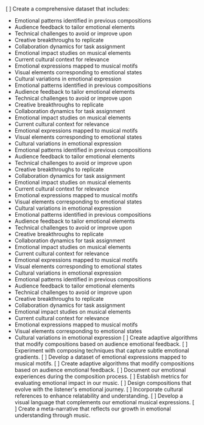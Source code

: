 [ ] Create a comprehensive dataset that includes:
- Emotional patterns identified in previous compositions
- Audience feedback to tailor emotional elements
- Technical challenges to avoid or improve upon
- Creative breakthroughs to replicate
- Collaboration dynamics for task assignment
- Emotional impact studies on musical elements
- Current cultural context for relevance
- Emotional expressions mapped to musical motifs
- Visual elements corresponding to emotional states
- Cultural variations in emotional expression
- Emotional patterns identified in previous compositions
- Audience feedback to tailor emotional elements
- Technical challenges to avoid or improve upon
- Creative breakthroughs to replicate
- Collaboration dynamics for task assignment
- Emotional impact studies on musical elements
- Current cultural context for relevance
- Emotional expressions mapped to musical motifs
- Visual elements corresponding to emotional states
- Cultural variations in emotional expression
- Emotional patterns identified in previous compositions
- Audience feedback to tailor emotional elements
- Technical challenges to avoid or improve upon
- Creative breakthroughs to replicate
- Collaboration dynamics for task assignment
- Emotional impact studies on musical elements
- Current cultural context for relevance
- Emotional expressions mapped to musical motifs
- Visual elements corresponding to emotional states
- Cultural variations in emotional expression
- Emotional patterns identified in previous compositions
- Audience feedback to tailor emotional elements
- Technical challenges to avoid or improve upon
- Creative breakthroughs to replicate
- Collaboration dynamics for task assignment
- Emotional impact studies on musical elements
- Current cultural context for relevance
- Emotional expressions mapped to musical motifs
- Visual elements corresponding to emotional states
- Cultural variations in emotional expression
- Emotional patterns identified in previous compositions
- Audience feedback to tailor emotional elements
- Technical challenges to avoid or improve upon
- Creative breakthroughs to replicate
- Collaboration dynamics for task assignment
- Emotional impact studies on musical elements
- Current cultural context for relevance
- Emotional expressions mapped to musical motifs
- Visual elements corresponding to emotional states
- Cultural variations in emotional expression
[ ] Create adaptive algorithms that modify compositions based on audience emotional feedback.
[ ] Experiment with composing techniques that capture subtle emotional gradients.
[ ] Develop a dataset of emotional expressions mapped to musical motifs.
[ ] Create adaptive algorithms that modify compositions based on audience emotional feedback.
[ ] Document our emotional experiences during the composition process.
[ ] Establish metrics for evaluating emotional impact in our music.
[ ] Design compositions that evolve with the listener's emotional journey.
[ ] Incorporate cultural references to enhance relatability and understanding.
[ ] Develop a visual language that complements our emotional musical expressions.
[ ] Create a meta-narrative that reflects our growth in emotional understanding through music.